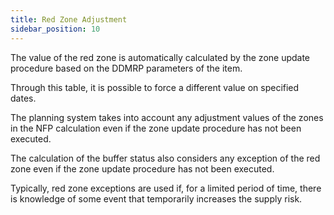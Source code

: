 ```yaml
---
title: Red Zone Adjustment 
sidebar_position: 10
---
```


The value of the red zone is automatically calculated by the zone update procedure based on the DDMRP parameters of the item.

Through this table, it is possible to force a different value on specified dates.

The planning system takes into account any adjustment values of the zones in the NFP calculation even if the zone update procedure has not been executed.

The calculation of the buffer status also considers any exception of the red zone even if the zone update procedure has not been executed.

Typically, red zone exceptions are used if, for a limited period of time, there is knowledge of some event that temporarily increases the supply risk.